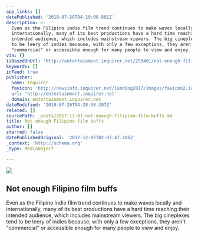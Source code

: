 ```yaml
---
app_links: []
datePublished: '2018-07-26T04:29:00.881Z'
description: >-
  Even as the Filipino indie film trend continues to make waves locally and
  internationally, many of its best productions have a hard time reaching their
  intended audience, which includes mainstream viewers. The big cineplexes tend
  to be leery of indies because, with only a few exceptions, they aren't
  "commercial" or accessible enough for many people to view and enjoy.
via: {}
isBasedOnUrl: 'http://entertainment.inquirer.net/253401/not-enough-filipino-film-buffs'
keywords: []
inFeed: true
publisher:
  name: Inquirer
  favicon: 'http://newsinfo.inquirer.net/landing2017/images/favicon2.ico'
  url: 'http://entertainment.inquirer.net'
  domain: entertainment.inquirer.net
dateModified: '2018-07-26T04:28:58.397Z'
related: []
sourcePath: _posts/2017-12-07-not-enough-filipino-film-buffs.md
title: Not enough Filipino film buffs
author: []
starred: false
datePublishedOriginal: '2017-12-07T02:07:47.486Z'
_context: 'http://schema.org'
_type: MediaObject

---
```

<article style=""><img src="https://imgflo.herokuapp.com/graph/2b2431f8e7ba7b0/823867aa453e27e9989db4bd10463f9c/noop.jpg?input=http%3A%2F%2Fentertainment.inquirer.net%2Fwp-content%2Fblogs.dir%2F6%2Ffiles%2F2017%2F12%2Ft0906kitakita-1-600x400.jpg" /><h1>Not enough Filipino film buffs</h1><p>Even as the Filipino indie film trend continues to make waves locally and internationally, many of its best productions have a hard time reaching their intended audience, which includes mainstream viewers. The big cineplexes tend to be leery of indies because, with only a few exceptions, they aren't "commercial" or accessible enough for many people to view and enjoy.</p></article>